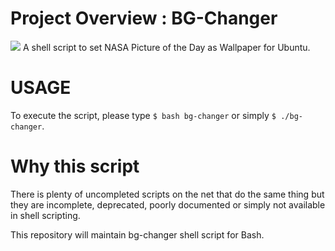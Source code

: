 # Project Overview : BG-Changer

![](https://raw.githubusercontent.com/OSryx/bg-changer/master/rocket.png)
A shell script to set NASA Picture of the Day as Wallpaper for Ubuntu.

# USAGE 

To execute the script, please type `$ bash bg-changer` or simply `$ ./bg-changer`.

# Why this script

There is plenty of uncompleted scripts on the net that do the same thing but they are incomplete, deprecated, poorly documented or simply not available in shell scripting.

This repository will maintain bg-changer shell script for Bash.
